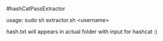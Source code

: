 #hashCatPassExtractor

usage: sudo sh extractor.sh \<username>

hash.txt will appears in actual folder with input for hashcat :)
